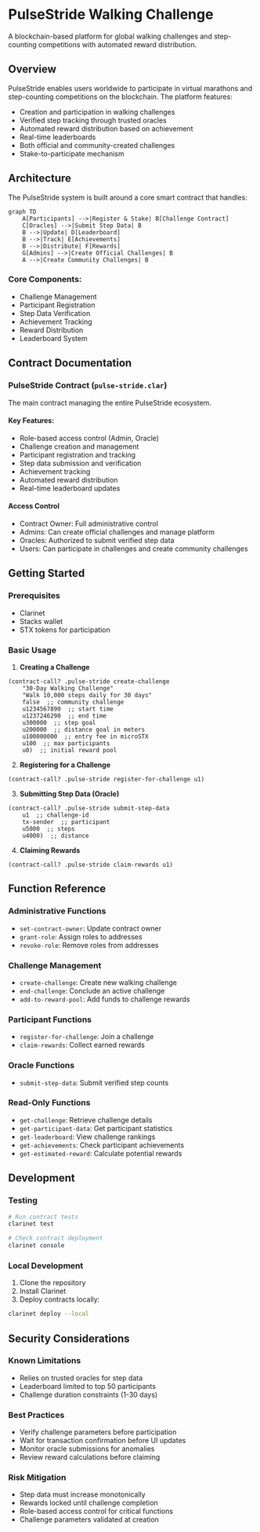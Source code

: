 # PulseStride Walking Challenge

A blockchain-based platform for global walking challenges and step-counting competitions with automated reward distribution.

## Overview

PulseStride enables users worldwide to participate in virtual marathons and step-counting competitions on the blockchain. The platform features:

- Creation and participation in walking challenges
- Verified step tracking through trusted oracles
- Automated reward distribution based on achievement
- Real-time leaderboards
- Both official and community-created challenges
- Stake-to-participate mechanism

## Architecture

The PulseStride system is built around a core smart contract that handles:

```mermaid
graph TD
    A[Participants] -->|Register & Stake| B[Challenge Contract]
    C[Oracles] -->|Submit Step Data| B
    B -->|Update| D[Leaderboard]
    B -->|Track| E[Achievements]
    B -->|Distribute| F[Rewards]
    G[Admins] -->|Create Official Challenges| B
    A -->|Create Community Challenges| B
```

### Core Components:
- Challenge Management
- Participant Registration
- Step Data Verification
- Achievement Tracking
- Reward Distribution
- Leaderboard System

## Contract Documentation

### PulseStride Contract (`pulse-stride.clar`)

The main contract managing the entire PulseStride ecosystem.

#### Key Features:
- Role-based access control (Admin, Oracle)
- Challenge creation and management
- Participant registration and tracking
- Step data submission and verification
- Achievement tracking
- Automated reward distribution
- Real-time leaderboard updates

#### Access Control
- Contract Owner: Full administrative control
- Admins: Can create official challenges and manage platform
- Oracles: Authorized to submit verified step data
- Users: Can participate in challenges and create community challenges

## Getting Started

### Prerequisites
- Clarinet
- Stacks wallet
- STX tokens for participation

### Basic Usage

1. **Creating a Challenge**
```clarity
(contract-call? .pulse-stride create-challenge
    "30-Day Walking Challenge"
    "Walk 10,000 steps daily for 30 days"
    false  ;; community challenge
    u1234567890  ;; start time
    u1237246290  ;; end time
    u300000  ;; step goal
    u200000  ;; distance goal in meters
    u100000000  ;; entry fee in microSTX
    u100  ;; max participants
    u0)  ;; initial reward pool
```

2. **Registering for a Challenge**
```clarity
(contract-call? .pulse-stride register-for-challenge u1)
```

3. **Submitting Step Data (Oracle)**
```clarity
(contract-call? .pulse-stride submit-step-data 
    u1  ;; challenge-id
    tx-sender  ;; participant
    u5000  ;; steps
    u4000)  ;; distance
```

4. **Claiming Rewards**
```clarity
(contract-call? .pulse-stride claim-rewards u1)
```

## Function Reference

### Administrative Functions
- `set-contract-owner`: Update contract owner
- `grant-role`: Assign roles to addresses
- `revoke-role`: Remove roles from addresses

### Challenge Management
- `create-challenge`: Create new walking challenge
- `end-challenge`: Conclude an active challenge
- `add-to-reward-pool`: Add funds to challenge rewards

### Participant Functions
- `register-for-challenge`: Join a challenge
- `claim-rewards`: Collect earned rewards

### Oracle Functions
- `submit-step-data`: Submit verified step counts

### Read-Only Functions
- `get-challenge`: Retrieve challenge details
- `get-participant-data`: Get participant statistics
- `get-leaderboard`: View challenge rankings
- `get-achievements`: Check participant achievements
- `get-estimated-reward`: Calculate potential rewards

## Development

### Testing
```bash
# Run contract tests
clarinet test

# Check contract deployment
clarinet console
```

### Local Development
1. Clone the repository
2. Install Clarinet
3. Deploy contracts locally:
```bash
clarinet deploy --local
```

## Security Considerations

### Known Limitations
- Relies on trusted oracles for step data
- Leaderboard limited to top 50 participants
- Challenge duration constraints (1-30 days)

### Best Practices
- Verify challenge parameters before participation
- Wait for transaction confirmation before UI updates
- Monitor oracle submissions for anomalies
- Review reward calculations before claiming

### Risk Mitigation
- Step data must increase monotonically
- Rewards locked until challenge completion
- Role-based access control for critical functions
- Challenge parameters validated at creation